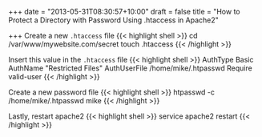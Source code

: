 +++
date = "2013-05-31T08:30:57+10:00"
draft = false
title = "How to Protect a Directory with Password Using .htaccess in Apache2"

+++
Create a new `.htaccess` file
{{< highlight shell >}}
cd /var/www/mywebsite.com/secret
touch .htaccess
{{< /highlight >}}
<!--more-->
Insert this value in the `.htaccess` file
{{< highlight shell >}}
AuthType Basic
AuthName "Restricted Files"
AuthUserFile /home/mike/.htpasswd
Require valid-user
{{< /highlight >}}

Create a new password file
{{< highlight shell >}}
htpasswd -c /home/mike/.htpasswd mike
{{< /highlight >}}

Lastly, restart apache2
{{< highlight shell >}}
service apache2 restart
{{< /highlight >}}